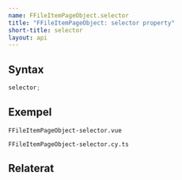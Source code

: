 ```yaml
---
name: FFileItemPageObject.selector
title: "FFileItemPageObject: selector property"
short-title: selector
layout: api
---
```


## Syntax

```ts nocompile nolint
selector;
```

## Exempel

```import static
FFileItemPageObject-selector.vue
```

```import
FFileItemPageObject-selector.cy.ts
```

## Relaterat

